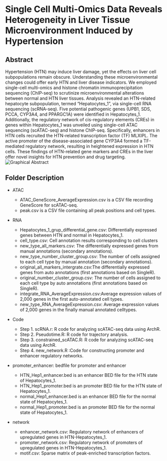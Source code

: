 # Single Cell Multi-Omics Data Reveals Heterogeneity in Liver Tissue Microenvironment Induced by Hypertension

## Abstract
Hypertension (HTN) may induce liver damage, yet the effects on liver cell subpopulations remain obscure. Understanding these microenvironmental changes could offer early HTN and liver disease indicators. We employed single-cell multi-omics and histone chromatin immunoprecipitation sequencing (ChIP-seq) to scrutinize microenvironmental alterations between normal and HTN liver tissues. Analysis revealed an HTN-related hepatocyte subpopulation, termed “Hepatocytes_1”, via single-cell RNA sequencing (scRNA-seq). Five potential pathogenic genes (UPB1, SDS, PCCA, CYP3A4, and PPARGC1A) were identified in Hepatocytes_1. Additionally, the regulatory network of cis-regulatory elements (CREs) in genes within Hepatocytes_1 was unveiled using single-cell ATAC sequencing (scATAC-seq) and histone ChIP-seq. Specifically, enhancers in HTN cells recruited the HTN-related transcription factor (TF) MLXIPL. The active promoter of the disease-associated gene CYP3A4 formed a TF-mediated regulatory network, resulting in heightened expression in HTN cells. These findings of HTN-related gene markers and CREs in the liver offer novel insights for HTN prevention and drug targeting.
![Graphical Abstract](https://github.com/Hongfeipower/HTN/blob/main/Graphical%20Abstract.png)

## Folder Description
- ATAC
  * ATAC_GeneScore_AverageExpression.csv is a CSV file recording GeneScore for scATAC-seq.
  * peak.csv is a CSV file containing all peak positions and cell types.
- RNA
  * Hepatocytes_1_grup_differential_gene.csv: Differentially expressed genes between HTN and normal in Hepatocytes_1.
  * cell_type.csv: Cell annotation results corresponding to cell clusters
  * new_type_all_markers.csv: The differentially expressed genes from manual annotations (secondary annotations).
  * new_type_number_cluster_group.csv: The number of cells assigned to each cell type by manual annotation (secondary annotations).
  * original_all_markers_intergrate.csv:The differentially expressed genes from auto annotations (first annotations based on SingleR).
  * original_number_cluster_group.csv: The number of cells assigned to each cell type by auto annotations (first annotations based on SingleR).
  * integrate_RNA_AverageExpression.csv:Average expression values of 2,000 genes in the first auto-annotated cell types.
  * new_type_RNA_AverageExpression.csv: Average expression values of 2,000 genes in the finally manual annotated celltypes.

- Code
  * Step 1. scRNA.r: R code for analyzing scATAC-seq data using ArchR.
  * Step 2. Pseudotime.R: R code for trajectory analysis.
  * Step 3. constrained_scATAC.R: R code for analyzing scATAC-seq data using ArchR.
  * Step 4. new_network.R :Code for constructing promoter and enhancer regulatory networks.
  
- promoter_enhancer: bedfile for promoter and enhancer
  * HTN_Hep1_enhancer.bed is an enhancer BED file for the HTN state of Hepatocytes_1.
  * HTN_Hep1_promoter.bed is an promoter BED file for the HTN state of Hepatocytes_1.
  * normal_Hep1_enhancer.bed is an enhancer BED file for the normal state of Hepatocytes_1.
  * normal_Hep1_promoter.bed is an promoter BED file for the normal state of Hepatocytes_1.

- network
  * enhancer_network.csv: Regulatory network of enhancers of upregulated genes in HTN-Hepatocytes_1.
  * promoter_network.csv: Regulatory network of promoters of upregulated genes in HTN-Hepatocytes_1.
  * motif.csv: Sparse matrix of peak-enriched transcription factors.
